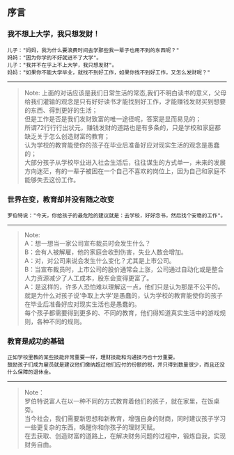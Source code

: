 ## 序言

### 我不想上大学，我只想发财！

    儿子："妈妈，我为什么要浪费时间去学那些我一辈子也用不到的东西呢？"
    妈妈："因为你学的不好就进不了大学"。
    儿子："我并不在乎上不上大学，我只想发财"。
    妈妈："如果你不能大学毕业，就找不到好工作，如果你找不到好工作，又怎么发财呢？"  
  
  ---   
> Note:
上面的对话应该是我们日常生活的常态,我们不明白读书的意义，父母给我们灌输的观念是只有好好读书才能找到好工作，才能赚钱发财买到想要的东西、得到更好的生活；  
但是工作是否是我们发财致富的唯一途径呢，答案是显而易见的；  
所谓72行行行出状元，赚钱发财的道路也是有多条的，只是学校和家庭都缺乏关于怎么创造财富的教育；  
认为学校的教育能使你的孩子在毕业后准备好应对现实生活的观念是愚蠢的；  
大部分孩子从学校毕业进入社会生活后，往往谋生的方式单一，未来的发展方向迷茫，有的一辈子被困在一个自己不喜欢的岗位上，因为自己和家庭不能够失去这份工作。

### 世界在变，教育却并没有随之改变
    罗伯特说："今天，你给孩子的最危险的建议就是：去学校，好好念书，然后找个安稳的工作"。
  
  ---
> Note:  
A：想一想当一家公司宣布裁员时会发生什么？  
B：会有人被解雇，他的家庭会收到伤害，失业人数会增加。  
A：对，对公司来说会发生什么变化？尤其是上市公司。  
B：当宣布裁员时，上市公司的股价通常会上涨，公司通过自动化或是整合人力资源减少了人工成本，股东会变得更富了。  
A：是这样的，许多人恐怕难以理解这一点，他们只是认为那是不公平的。就是为什么对孩子说‘争取上大学’是愚蠢的，认为学校的教育能使你的孩子在毕业后准备好应对现实生活也是愚蠢的。  
每个孩子都需要得到更多的、不同的教育，他们得知道真实生活中的游戏规则，各种不同的规则。  
  
### 教育是成功的基础
    正如学校里教的某些技能非常重要一样，理财技能和沟通技巧也十分重要。  
    鼓励孩子们成为雇员就是建议他们缴纳超过他们应付的份额的税，并只得到数量很少，而且还没什么保障的退休金。
    
  ---
> Note：  
罗伯特说富人在以一种不同的方式教育着他们的孩子，就在家里，在饭桌旁。  
当今社会，我们需要新思想和新教育，增强自身的财商，同时建议孩子学习一些更复杂的东西，唤醒你和你孩子的理财天赋。  
在去获取、创造财富的道路上，在解决财务问题的过程中，锻炼自我，实现财务自由。

